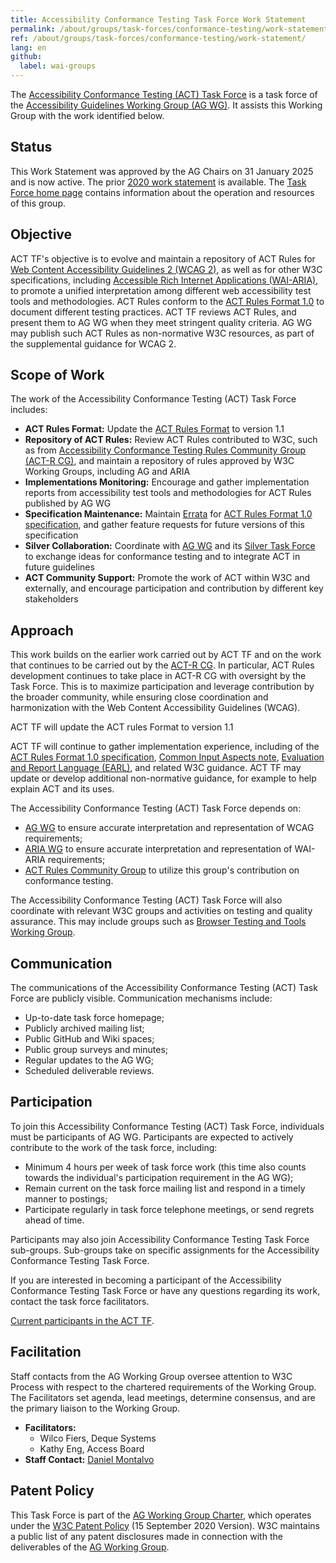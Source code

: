 ```yaml
---
title: Accessibility Conformance Testing Task Force Work Statement
permalink: /about/groups/task-forces/conformance-testing/work-statement/
ref: /about/groups/task-forces/conformance-testing/work-statement/
lang: en
github:
  label: wai-groups
---
```


The [Accessibility Conformance Testing (ACT) Task Force](/about/groups/task-forces/conformance-testing/) is a task force of the [Accessibility Guidelines Working Group (AG WG)](/about/groups/agwg/). It assists this Working Group with the work identified below.

## Status

This Work Statement was approved by the AG Chairs on 31 January 2025 and is now active. The prior [2020 work statement](/about/groups/task-forces/conformance-testing/work-statement-2020/) is available. The [Task Force home page](/about/groups/task-forces/conformance-testing/) contains information about the operation and resources of this group.

Objective
---------

ACT TF's objective is to evolve and maintain a repository of ACT Rules for [Web Content Accessibility Guidelines 2 (WCAG 2)](https://www.w3.org/WAI/standards-guidelines/wcag/), as well as for other W3C specifications, including [Accessible Rich Internet Applications (WAI-ARIA)](https://www.w3.org/WAI/standards-guidelines/aria/), to promote a unified interpretation among different web accessibility test tools and methodologies. ACT Rules conform to the [ACT Rules Format 1.0](https://www.w3.org/WAI/standards-guidelines/act/) to document different testing practices. ACT TF reviews ACT Rules, and present them to AG WG when they meet stringent quality criteria. AG WG may publish such ACT Rules as non-normative W3C resources, as part of the supplemental guidance for WCAG 2.

## Scope of Work

The work of the Accessibility Conformance Testing (ACT) Task Force includes:

*   **ACT Rules Format:** Update the [ACT Rules Format](https://www.w3.org/TR/act-rules-format/) to version 1.1
*   **Repository of ACT Rules:** Review ACT Rules contributed to W3C, such as from [Accessibility Conformance Testing Rules Community Group (ACT-R CG)](https://act-rules.github.io/), and maintain a repository of rules approved by W3C Working Groups, including AG and ARIA
*   **Implementations Monitoring:** Encourage and gather implementation reports from accessibility test tools and methodologies for ACT Rules published by AG WG
*   **Specification Maintenance:** Maintain [Errata](https://www.w3.org/WAI/GL/task-forces/conformance-testing/errata) for [ACT Rules Format 1.0 specification](https://www.w3.org/TR/act-rules-format/), and gather feature requests for future versions of this specification
*   **Silver Collaboration:** Coordinate with [AG WG](/about/groups/agwg/) and its [Silver Task Force](/about/groups/task-forces/silver/) to exchange ideas for conformance testing and to integrate ACT in future guidelines
*   **ACT Community Support:** Promote the work of ACT within W3C and externally, and encourage participation and contribution by different key stakeholders

## Approach

This work builds on the earlier work carried out by ACT TF and on the work that continues to be carried out by the [ACT-R CG](https://act-rules.github.io/). In particular, ACT Rules development continues to take place in ACT-R CG with oversight by the Task Force. This is to maximize participation and leverage contribution by the broader community, while ensuring close coordination and harmonization with the Web Content Accessibility Guidelines (WCAG).

ACT TF will update the ACT rules Format to version 1.1

ACT TF will continue to gather implementation experience, including of the [ACT Rules Format 1.0 specification](https://www.w3.org/TR/act-rules-format/), [Common Input Aspects note](https://www.w3.org/TR/act-rules-aspects/), [Evaluation and Report Language (EARL)](https://www.w3.org/WAI/standards-guidelines/earl/), and related W3C guidance. ACT TF may update or develop additional non-normative guidance, for example to help explain ACT and its uses.

The Accessibility Conformance Testing (ACT) Task Force depends on:

*   [AG WG](/about/groups/agwg/) to ensure accurate interpretation and representation of WCAG requirements;
*   [ARIA WG](/about/groups/ariawg/) to ensure accurate interpretation and representation of WAI-ARIA requirements;
*   [ACT Rules Community Group](https://act-rules.github.io/) to utilize this group's contribution on conformance testing.

The Accessibility Conformance Testing (ACT) Task Force will also coordinate with relevant W3C groups and activities on testing and quality assurance. This may include groups such as [Browser Testing and Tools Working Group](https://www.w3.org/groups/wg/browser-tools-testing/).

## Communication

The communications of the Accessibility Conformance Testing (ACT) Task Force are publicly visible. Communication mechanisms include:

*   Up-to-date task force homepage;
*   Publicly archived mailing list;
*   Public GitHub and Wiki spaces;
*   Public group surveys and minutes;
*   Regular updates to the AG WG;
*   Scheduled deliverable reviews.

## Participation

To join this Accessibility Conformance Testing (ACT) Task Force, individuals must be participants of AG WG. Participants are expected to actively contribute to the work of the task force, including:

*   Minimum 4 hours per week of task force work (this time also counts towards the individual's participation requirement in the AG WG);
*   Remain current on the task force mailing list and respond in a timely manner to postings;
*   Participate regularly in task force telephone meetings, or send regrets ahead of time.

Participants may also join Accessibility Conformance Testing Task Force sub-groups. Sub-groups take on specific assignments for the Accessibility Conformance Testing Task Force.

If you are interested in becoming a participant of the Accessibility Conformance Testing Task Force or have any questions regarding its work, contact the task force facilitators.

[Current participants in the ACT TF](https://www.w3.org/groups/tf/wcag-act/participants).

## Facilitation

Staff contacts from the AG Working Group oversee attention to W3C Process with respect to the chartered requirements of the Working Group. The Facilitators set agenda, lead meetings, determine consensus, and are the primary liaison to the Working Group.

*   **Facilitators:**
    *   Wilco Fiers, Deque Systems
    *   Kathy Eng, Access Board
*   **Staff Contact:** [Daniel Montalvo](https://www.w3.org/staff/#dmontalvo)

## Patent Policy

This Task Force is part of the [AG Working Group Charter](https://www.w3.org/WAI/GL/charter), which operates under the [W3C Patent Policy](https://www.w3.org/policies/patent-policy/20200915/) (15 September 2020 Version). W3C maintains a public list of any patent disclosures made in connection with the deliverables of the [AG Working Group](https://www.w3.org/2004/01/pp-impl/35422/status).